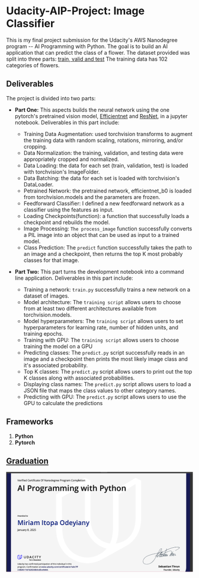 # **Udacity-AIP-Project: Image Classifier**
This is my final project submission for the Udacity's AWS Nanodegree program -- AI Programming with Python. The goal is to build an AI application that can predict the class of a flower. The dataset provided was split into three parts: [train, valid and test](https://www.kaggle.com/datasets/yousefmohamed20/oxford-102-flower-dataset) The training data has 102 categories of flowers.  

## **Deliverables**

The project is divided into two parts:

* **Part One:** This aspects builds the neural network using the one pytorch's pretrained vision model, [Efficientnet](https://pytorch.org/vision/stable/models/efficientnet.html) and [ResNet](https://pytorch.org/vision/stable/models/resnet.html), in a jupyter notebook. Deliverables in this part include:
  
   - Training Data Augmentation: used torchvision transforms to augment the training data with random scaling, rotations, mirroring, and/or cropping.
   - Data Normalization: the training, validation, and testing data were appropriately cropped and normalized.
   - Data Loading: the data for each set (train, validation, test) is loaded with torchvision's ImageFolder.
   - Data Batching: the data for each set is loaded with torchvision's DataLoader.
   - Petrained Network: the pretrained network, efficientnet_b0 is loaded from torchvision.models and the parameters are frozen.
   - Feedforward Classifier: I defined a new feedforward network as a classifier using the features as input.
   - Loading Checkpoints(function): a function that successfully loads a checkpoint and rebuilds the model.
   - Image Processing: `The process_image` function successfully converts a PIL image into an object that can be used as input to a trained model.
   - Class Prediction: The `predict` function successfully takes the path to an image and a checkpoint, then returns the top K most probably classes for that image.

* **Part Two:** This part turns the development notebook into a command line application.  Deliverables in this part include:
  
     - Training a network: `train.py` successfully trains a new network on a dataset of images.
     - Model architecture: The `training script` allows users to choose from at least two different architectures available from torchvision.models.
     - Model hyperparameters: The `training script` allows users to set hyperparameters for learning rate, number of hidden units, and training epochs.
     - Training with GPU: The `training script` allows users to choose training the model on a GPU
     - Predicting classes: The `predict.py` script successfully reads in an image and a checkpoint then prints the most likely image class and it's associated probability.
     - Top K classes: The `predict.py` script allows users to print out the top K classes along with associated probabilities.
     - Displaying class names: The `predict.py` script allows users to load a JSON file that maps the class values to other category names.
     - Predicting with GPU: The `predict.py` script allows users to use the GPU to calculate the predictions


## **Frameworks**
1. **Python**
2. **Pytorch** 



## **[Graduation](http://www.udacity.com/certificate/e/1a0c7ff2-8b40-11ef-b263-8b0cd5ce9d4d)**
![certificate](https://github.com/Odeyiany2/Udacity-AIP-Project/blob/main/Screenshot%202025-01-08%20092307.png)
